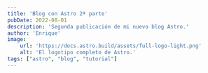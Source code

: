 ```yaml
---
title: 'Blog con Astro 2ª parte'
pubDate: 2022-08-01
description: 'Segunda publicación de mi nuevo blog Astro.'
author: 'Enrique'
image:
    url: 'https://docs.astro.build/assets/full-logo-light.png'
    alt: 'El logotipo completo de Astro.'
tags: ["astro", "blog", "tutorial"]
---
```


 